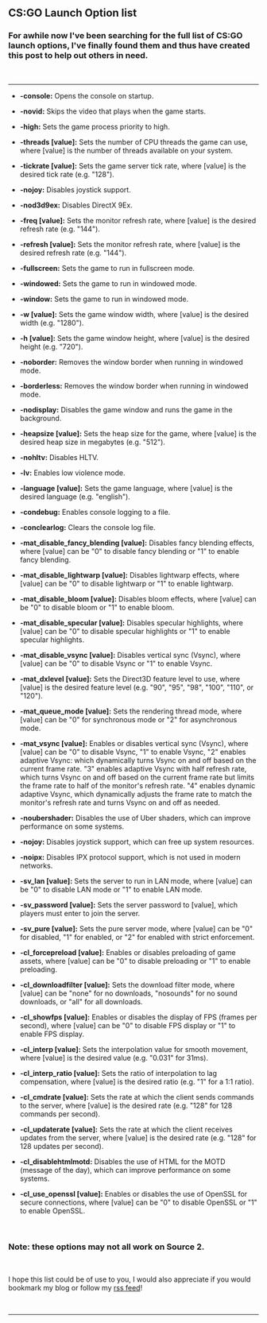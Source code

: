 ## CS:GO Launch Option list

### For awhile now I've been searching for the full list of CS:GO launch options, I've finally found them and thus have created this post to help out others in need.

<br> 

---

- <b>-console:</b> Opens the console on startup.

- <b>-novid:</b> Skips the video that plays when the game starts.

- <b>-high:</b> Sets the game process priority to high.

- <b>-threads [value]:</b> Sets the number of CPU threads the game can use, where [value] is the number of threads available on your system.

- <b>-tickrate [value]:</b> Sets the game server tick rate, where [value] is the desired tick rate (e.g. "128").

- <b>-nojoy:</b> Disables joystick support.

- <b>-nod3d9ex:</b> Disables DirectX 9Ex.

- <b>-freq [value]:</b> Sets the monitor refresh rate, where [value] is the desired refresh rate (e.g. "144").

- <b>-refresh [value]:</b> Sets the monitor refresh rate, where [value] is the desired refresh rate (e.g. "144").

- <b>-fullscreen:</b> Sets the game to run in fullscreen mode.

- <b>-windowed:</b> Sets the game to run in windowed mode.

- <b>-window:</b> Sets the game to run in windowed mode.

- <b>-w [value]:</b> Sets the game window width, where [value] is the desired width (e.g. "1280").

- <b>-h [value]:</b> Sets the game window height, where [value] is the desired height (e.g. "720").

- <b>-noborder:</b> Removes the window border when running in windowed mode.

- <b>-borderless:</b> Removes the window border when running in windowed mode.

- <b>-nodisplay:</b> Disables the game window and runs the game in the background.

- <b>-heapsize [value]:</b> Sets the heap size for the game, where [value] is the desired heap size in megabytes (e.g. "512").

- <b>-nohltv:</b> Disables HLTV.

- <b>-lv:</b> Enables low violence mode.

- <b>-language [value]:</b> Sets the game language, where [value] is the desired language (e.g. "english").

- <b>-condebug:</b> Enables console logging to a file.

- <b>-conclearlog:</b> Clears the console log file.

- <b>-mat_disable_fancy_blending [value]:</b> Disables fancy blending effects, where [value] can be "0" to disable fancy blending or "1" to enable fancy blending.

- <b>-mat_disable_lightwarp [value]:</b> Disables lightwarp effects, where [value] can be "0" to disable lightwarp or "1" to enable lightwarp.

- <b>-mat_disable_bloom [value]:</b> Disables bloom effects, where [value] can be "0" to disable bloom or "1" to enable bloom.

- <b>-mat_disable_specular [value]:</b> Disables specular highlights, where [value] can be "0" to disable specular highlights or "1" to enable specular highlights.

- <b>-mat_disable_vsync [value]:</b> Disables vertical sync (Vsync), where [value] can be "0" to disable Vsync or "1" to enable Vsync.

- <b>-mat_dxlevel [value]:</b> Sets the Direct3D feature level to use, where [value] is the desired feature level (e.g. "90", "95", "98", "100", "110", or "120").

- <b>-mat_queue_mode [value]:</b> Sets the rendering thread mode, where [value] can be "0" for synchronous mode or "2" for asynchronous mode.

- <b>-mat_vsync [value]:</b> Enables or disables vertical sync (Vsync), where [value] can be "0" to disable Vsync, "1" to enable Vsync, "2" enables adaptive Vsync: which dynamically turns Vsync on and off based on the current frame rate. "3" enables adaptive Vsync with half refresh rate, which turns Vsync on and off based on the current frame rate but limits the frame rate to half of the monitor's refresh rate. "4" enables dynamic adaptive Vsync, which dynamically adjusts the frame rate to match the monitor's refresh rate and turns Vsync on and off as needed.

- <b>-noubershader:</b> Disables the use of Uber shaders, which can improve performance on some systems.

- <b>-nojoy:</b> Disables joystick support, which can free up system resources.

- <b>-noipx:</b> Disables IPX protocol support, which is not used in modern networks.

- <b>-sv_lan [value]:</b> Sets the server to run in LAN mode, where [value] can be "0" to disable LAN mode or "1" to enable LAN mode.

- <b>-sv_password [value]:</b> Sets the server password to [value], which players must enter to join the server.

- <b>-sv_pure [value]:</b> Sets the pure server mode, where [value] can be "0" for disabled, "1" for enabled, or "2" for enabled with strict enforcement.

- <b>-cl_forcepreload [value]:</b> Enables or disables preloading of game assets, where [value] can be "0" to disable preloading or "1" to enable preloading.

- <b>-cl_downloadfilter [value]:</b> Sets the download filter mode, where [value] can be "none" for no downloads, "nosounds" for no sound downloads, or "all" for all downloads.

- <b>-cl_showfps [value]:</b> Enables or disables the display of FPS (frames per second), where [value] can be "0" to disable FPS display or "1" to enable FPS display.

- <b>-cl_interp [value]:</b> Sets the interpolation value for smooth movement, where [value] is the desired value (e.g. "0.031" for 31ms).

- <b>-cl_interp_ratio [value]:</b> Sets the ratio of interpolation to lag compensation, where [value] is the desired ratio (e.g. "1" for a 1:1 ratio).

- <b>-cl_cmdrate [value]:</b> Sets the rate at which the client sends commands to the server, where [value] is the desired rate (e.g. "128" for 128 commands per second).

- <b>-cl_updaterate [value]:</b> Sets the rate at which the client receives updates from the server, where [value] is the desired rate (e.g. "128" for 128 updates per second).

- <b>-cl_disablehtmlmotd:</b> Disables the use of HTML for the MOTD (message of the day), which can improve performance on some systems.

- <b>-cl_use_openssl [value]:</b> Enables or disables the use of OpenSSL for secure connections, where [value] can be "0" to disable OpenSSL or "1" to enable OpenSSL.

<br>

### Note: these options may not <b>all</b> work on Source 2.

<br>

I hope this list could be of use to you, I would also appreciate if you would bookmark my blog or follow my <a href='https://tnyavnto.com/blog/feed.xml' target='_blank'>rss feed</a>!

<br>

---